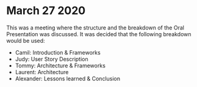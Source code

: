# March 27 2020

This was a meeting where the structure and the breakdown of the Oral Presentation was discussed. It was decided that the following breakdown would be used:

* Camil: Introduction & Frameworks
* Judy: User Story Description
* Tommy: Architecture & Frameworks
* Laurent: Architecture
* Alexander: Lessons learned & Conclusion